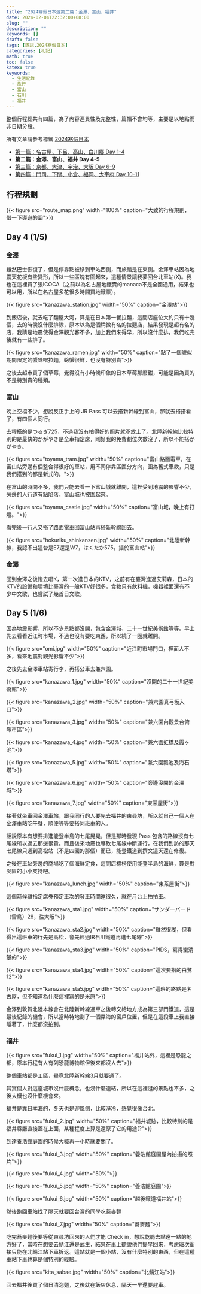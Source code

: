 ```yaml
---
title: "2024寒假日本遊第二篇：金澤、富山、福井"
date: 2024-02-04T22:32:00+08:00
slug: ""
description: ""
keywords: []
draft: false
tags: [遊記,2024寒假日本]
categories: [札記]
math: true
toc: false
katex: true
keywords:
  - 生活紀錄
  - 旅行
  - 富山
  - 石川
  - 福井
---
```


整個行程總共有四篇，為了內容連貫性及完整性，篇幅不會均等，主要是以地點而非日期分段。

所有文章請參考標籤 [2024寒假日本](https://achi-kyw.github.io/tags/2024%E5%AF%92%E5%81%87%E6%97%A5%E6%9C%AC/)
- [第一篇：名古屋、下呂、高山、白川鄉 Day 1-4](https://achi-kyw.github.io/posts/2024/02/2024%E5%AF%92%E5%81%87%E6%97%A5%E6%9C%AC%E9%81%8A%E7%AC%AC%E4%B8%80%E7%AF%87%E5%90%8D%E5%8F%A4%E5%B1%8B%E4%B8%8B%E5%91%82%E9%AB%98%E5%B1%B1%E7%99%BD%E5%B7%9D%E9%84%89/)
- **第二篇：金澤、富山、福井 Day 4-5**
- [第三篇：京都、大津、宇治、大阪 Day 6-9](https://achi-kyw.github.io/posts/2024/02/2024%E5%AF%92%E5%81%87%E6%97%A5%E6%9C%AC%E9%81%8A%E7%AC%AC%E4%B8%89%E7%AF%87%E4%BA%AC%E9%83%BD%E5%A4%A7%E6%B4%A5%E5%AE%87%E6%B2%BB%E5%A4%A7%E9%98%AA/)
- [第四篇：門司、下關、小倉、福岡、太宰府 Day 10-11](https://achi-kyw.github.io/posts/2024/02/2024%E5%AF%92%E5%81%87%E6%97%A5%E6%9C%AC%E9%81%8A%E7%AC%AC%E5%9B%9B%E7%AF%87%E9%96%80%E5%8F%B8%E4%B8%8B%E9%97%9C%E5%B0%8F%E5%80%89%E7%A6%8F%E5%B2%A1%E5%A4%AA%E5%AE%B0%E5%BA%9C/)

## 行程規劃

{{< figure src="route_map.png" width="100%"  caption="大致的行程規劃，借一下導遊的圖">}}

## Day 4 (1/5)

### 金澤

雖然巴士恢復了，但是停靠點被移到車站西側，而旅館是在東側。金澤車站因為地震天花板有些變形，所以一些區塊有圍起來，這種情景讓我夢回台北車站(X)。我也在這裡買了張ICOCA（之前以為名古屋地鐵賣的manaca不是全國通用，結果也可以用，所以在名古屋多花很多時間買地鐵票）。

{{< figure src="kanazawa_station.jpg" width="50%"  caption="金澤站">}}

到飯店後，就去吃了麵屋大河，算是在日本第一餐拉麵，這間店座位大約只有十幾個，去的時侯沒什麼排隊，原本以為是個稍微有名的拉麵店，結果發現是超有名的店，我猜是地震使得金澤觀光客不多，加上我們來得早，所以沒什麼排，我們吃完後就有一些排了。

{{< figure src="kanazawa_ramen.jpg" width="50%"  caption="點了一個貌似期間限定的蟹味噌拉麵，螃蟹很鮮，也沒有特別貴">}}

之後去超市買了個草莓，覺得沒有小時候印象的日本草莓那麼甜，可能是因為買的不是特別貴的種類。

### 富山

晚上空檔不少，想說反正手上的 JR Pass 可以去搭新幹線到富山，那就去搭搭看了，有四個人同行。

去程搭的是つるぎ725，不過我沒有拍得好的照片就不放上了。北陸新幹線比較特別的是最快的かがやき是全車指定席，剛好我的免費劃位次數沒了，所以不能搭かがやき。

{{< figure src="toyama_tram.jpg" width="50%"  caption="富山路面電車，在富山站旁邊有個整合得很好的車站，用不同停靠區區分方向，圖為舊式車款，只是我們搭到的都是新式的。">}}

在富山的時間不多，我們只能去看一下富山城就離開，這裡受到地震的影響不少，旁邊的人行道有點陷落，富山城也被圍起來。

{{< figure src="toyama_castle.jpg" width="50%"  caption="富山城，晚上有打燈。">}}

看完後一行人又搭了路面電車回富山站再搭新幹線回去。

{{< figure src="hokuriku_shinkansen.jpg" width="50%"  caption="北陸新幹線，我認不出這台是E7還是W7，はくたか575，攝於富山站">}}

### 金澤

回到金澤之後跑去唱K，第一次進日本的KTV，之前有在臺灣進過艾莉森，日本的KTV的設備和環境比臺灣的一般KTV好很多，食物只有飲料機，機器裡面還有不少中文歌，也嘗試了幾首日文歌。

## Day 5 (1/6)

因為地震影響，所以不少景點都沒開，包含金澤城、二十一世紀美術館等等。早上先去看看近江町市場，不過也沒有要吃東西，所以繞了一圈就離開。

{{< figure src="omi.jpg" width="50%"  caption="近江町市場門口，裡面人不多，看來地震對觀光影響不少">}}

之後先去金澤車站寄行李，再搭公車去兼六園。

{{< figure src="kanazawa_1.jpg" width="50%"  caption="沒開的二十一世紀美術館">}}

{{< figure src="kanazawa_2.jpg" width="50%"  caption="兼六園真弓坂入口">}}

{{< figure src="kanazawa_3.jpg" width="50%"  caption="兼六園內觀景台俯瞰市區">}}

{{< figure src="kanazawa_4.jpg" width="50%"  caption="兼六園虹橋及霞ヶ池">}}

{{< figure src="kanazawa_5.jpg" width="50%"  caption="兼六園瓢池及海石塔">}}

{{< figure src="kanazawa_6.jpg" width="50%"  caption="旁邊沒開的金澤城">}}

{{< figure src="kanazawa_7.jpg" width="50%"  caption="東茶屋街">}}

接著就坐車回金澤車站，跟我同行的人要先去福井的東尋坊，所以就自己一個人在金澤車站吃午餐，順便等等要搭同班車的人。

話說原本有想要排進能登半島的七尾晃晃，但是那時發現 Pass 包含的路線沒有七尾線所以過去那邊很貴。而且後來地震也導致七尾線中斷運行，在我們到訪的那天七尾線只通到高松站（不是四國的那個）而已，能登鐵道到撰文這天還在修復。

之後在車站旁邊的商場吃了個海鮮定食，這間店標榜使用能登半島的海鮮，算是對災區的小小支持吧。

{{< figure src="kanazawa_lunch.jpg" width="50%"  caption="東茶屋街">}}

這個時候離指定席券預定車次的發車時間還很久，就在月台上拍拍車。

{{< figure src="kanazawa_sta1.jpg" width="50%"  caption="サンダーバード （雷鳥）28，往大阪">}}

{{< figure src="kanazawa_sta2.jpg" width="50%"  caption="雖然很糊，但看得出這班車的行先是高松，會先經過IR石川鐵道再進七尾線">}}

{{< figure src="kanazawa_sta3.jpg" width="50%"  caption="PIDS，寫得蠻清楚的">}}

{{< figure src="kanazawa_sta4.jpg" width="50%"  caption="這次要搭的白鷺12">}}

{{< figure src="kanazawa_sta5.jpg" width="50%"  caption="這班的終點是名古屋，但不知道為什麼這裡寫的是米原">}}

金澤到敦賀北陸本線會在北陸新幹線通車之後轉交給地方成為第三部門鐵道，這是最後紀錄的機會，所以當時特地劃了一個靠海的窗戶位置，但是在這段車上我直接睡著了，什麼都沒拍到。

### 福井

{{< figure src="fukui_1.jpg" width="50%"  caption="福井站外，這裡是恐龍之都，原本行程有人有列恐龍博物館但後來都沒人去">}}

整個車站都是工區，畢竟北陸新幹線3月就要通了。

其實個人對這座城市沒什麼概念，也沒什麼連結，所以在這裡逛的景點也不多，之後大概也沒什麼機會來。

福井是靠日本海的，冬天也是迎風側，比較溼冷，感覺很像台北。

{{< figure src="fukui_2.jpg" width="50%"  caption="福井城跡，比較特別的是福井縣廳直接蓋在上面，某種程度上算是還原了它的用途(?">}}

到達養浩館庭園的時候大概再一小時就要關了。

{{< figure src="fukui_3.jpg" width="50%"  caption="養浩館庭園屋內拍攝的照片">}}

{{< figure src="fukui_4.jpg" width="50%">}}

{{< figure src="fukui_5.jpg" width="50%"  caption="養浩館庭園">}}

{{< figure src="fukui_6.jpg" width="50%"  caption="越後鐵道福井站">}}

然後跑回車站找了隔天就要回台灣的同學吃蕎麥麵

{{< figure src="fukui_7.jpg" width="50%"  caption="蕎麥麵">}}

吃完蕎麥麵後要等從東尋坊回來的人們才能 Check in，想說乾脆去點遠一點的地方好了，當時在想要去鯖江還是武生，結果在車上聽說他們提早回來，考慮班次銜接只能在北鯖江站下車折返。這站就是一個小站，沒有什麼特別的東西，但在這種車站下車也算是個特別的經驗。

{{< figure src="kita_sabae.jpg" width="50%"  caption="北鯖江站">}}

回去福井後買了個日清泡麵，之後就在飯店休息，隔天一早還要趕車。